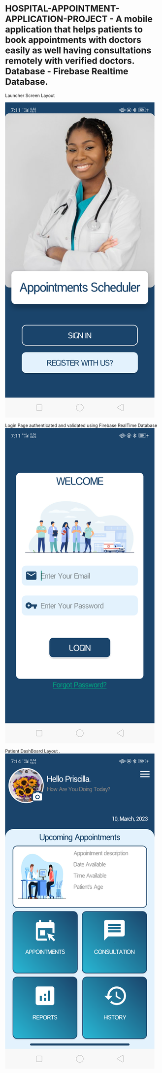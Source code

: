# HOSPITAL-APPOINTMENT-APPLICATION-PROJECT - A mobile application that helps patients to book appointments with doctors easily as well having consultations remotely with verified doctors. Database - Firebase Realtime Database.
 
 Launcher Screen Layout
 
![Launcher Screen](https://github.com/Dalton-47/HOSPITAL-APPOINTMENT-APPLICATION-PROJECT/blob/master/image_one.png)


Login Page authenticated and validated using Firebase RealTime Database
![Login Page](https://github.com/Dalton-47/HOSPITAL-APPOINTMENT-APPLICATION-PROJECT/blob/master/image_two.png)







Patient DashBoard Layout
.
![Patient Dashboard](https://github.com/Dalton-47/HOSPITAL-APPOINTMENT-APPLICATION-PROJECT/blob/master/image_three.png)
